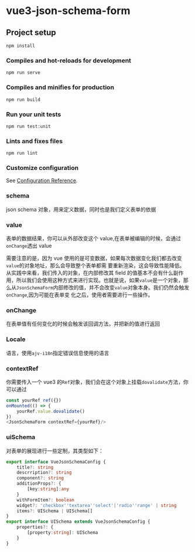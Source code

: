 # vue3-json-schema-form

## Project setup

```
npm install
```

### Compiles and hot-reloads for development

```
npm run serve
```

### Compiles and minifies for production

```
npm run build
```

### Run your unit tests

```
npm run test:unit
```

### Lints and fixes files

```
npm run lint
```

### Customize configuration

See [Configuration Reference](https://cli.vuejs.org/config/).

### schema

json schema 对象，用来定义数据，同时也是我们定义表单的依据

### value

表单的数据结果，你可以从外部改变这个 value,在表单被编辑的时候，会通过`onChange`透出 value

需要注意的是，因为 vue 使用的是可变数据，如果每次数据变化我们都去改变`value`的对象地址，那么会导致整个表单都需
要重新渲染，这会导致性能降低。
从实践中来看，我们传入的对象，在内部修改其 field 的值基本不会有什么副作用，所以我们会使用这种方式来进行实现。也就是说，如果`value`是一个对象，那么从`JsonSchemaForm`内部修改的值，并不会改变`value`对象本身。我们仍然会触发`onChange`,因为可能在表单变
化之后，使用者需要进行一些操作。

### onChange

在表单值有任何变化的时候会触发该回调方法，并把新的值进行返回

### Locale

语言，使用`ajv-i18n`指定错误信息使用的语言

### contextRef

你需要传入一个 vue3 的`Ref`对象，我们会在这个对象上挂载`dovalidate`方法，你可以通过

```ts
const yourRef ref({})
onMounted(() => {
    yourRef.value.dovalidate()
})
<JsonSchemaForm contextRef={yourRef}/>
```

### uiSchema

对表单的展现进行一些定制，其类型如下：

```ts
export interface VueJsonSchemaConfig {
    title?: string
    descrription?: string
    component?: string
    additionProps?: {
        [key:string]:any
    }
    withFormItem?: boolean
    widget?: 'checkbox''textarea''select'|'radio''range' | string
    items?: UISchema | UISchema[]
}
export interface UISchema extends VueJsonSchemaConfig {
    properties?: {
        [property:string]: UISchema
    }
}
```
